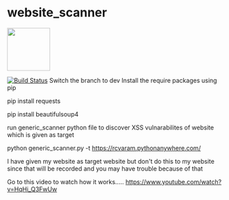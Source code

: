# website_scanner

<img src="https://d2hhs94aauusoe.cloudfront.net/wp-content/uploads/2020/03/agence-olloweb-d9ILr-dbEdg-unsplash-scaled.jpg" height="100px"/>

[![Build Status](https://travis-ci.org/zold-io/zold.svg?branch=master)](https://travis-ci.org/zold-io/zold)
Switch the branch to dev
Install the require packages using pip

pip install requests

pip install beautifulsoup4

run generic_scanner python file to discover XSS vulnarabilites of website which is given as target

python generic_scanner.py -t  https://rcvaram.pythonanywhere.com/

I have given my website as target website but don't do this to my website since that will be recorded and you may have trouble because of that


Go to this video to watch how it works.....
https://www.youtube.com/watch?v=HqHi_Q3FwUw
